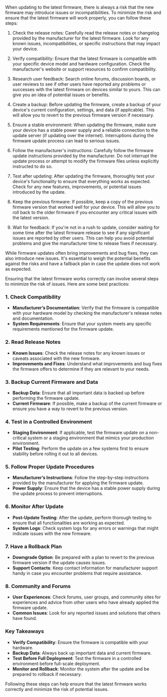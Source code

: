 When updating to the latest firmware, there is always a risk that the new firmware may introduce issues or incompatibilities. To minimize the risk and ensure that the latest firmware will work properly, you can follow these steps:

1. Check the release notes: Carefully read the release notes or changelog provided by the manufacturer for the latest firmware. Look for any known issues, incompatibilities, or specific instructions that may impact your device.

2. Verify compatibility: Ensure that the latest firmware is compatible with your specific device model and hardware configuration. Check the manufacturer's website or support resources to confirm compatibility.

3. Research user feedback: Search online forums, discussion boards, or user reviews to see if other users have reported any problems or successes with the latest firmware on devices similar to yours. This can give you an idea of potential issues or benefits.

4. Create a backup: Before updating the firmware, create a backup of your device's current configuration, settings, and data (if applicable). This will allow you to revert to the previous firmware version if necessary.

5. Ensure a stable environment: When updating the firmware, make sure your device has a stable power supply and a reliable connection to the update server (if updating over the internet). Interruptions during the firmware update process can lead to serious issues.

6. Follow the manufacturer's instructions: Carefully follow the firmware update instructions provided by the manufacturer. Do not interrupt the update process or attempt to modify the firmware files unless explicitly instructed to do so.

7. Test after updating: After updating the firmware, thoroughly test your device's functionality to ensure that everything works as expected. Check for any new features, improvements, or potential issues introduced by the update.

8. Keep the previous firmware: If possible, keep a copy of the previous firmware version that worked well for your device. This will allow you to roll back to the older firmware if you encounter any critical issues with the latest version.

9. Wait for feedback: If you're not in a rush to update, consider waiting for some time after the latest firmware release to see if any significant issues are reported by other users. This can help you avoid potential problems and give the manufacturer time to release fixes if necessary.

While firmware updates often bring improvements and bug fixes, they can also introduce new issues. It's essential to weigh the potential benefits against the risks and have a fallback plan in case the update does not work as expected.

Ensuring that the latest firmware works correctly can involve several steps to minimize the risk of issues. Here are some best practices:

### 1. **Check Compatibility**
- **Manufacturer’s Documentation**: Verify that the firmware is compatible with your hardware model by checking the manufacturer's release notes and documentation.
- **System Requirements**: Ensure that your system meets any specific requirements mentioned for the firmware update.

### 2. **Read Release Notes**
- **Known Issues**: Check the release notes for any known issues or caveats associated with the new firmware.
- **Improvements and Fixes**: Understand what improvements and bug fixes the firmware offers to determine if they are relevant to your needs.

### 3. **Backup Current Firmware and Data**
- **Backup Data**: Ensure that all important data is backed up before performing the firmware update.
- **Current Firmware**: If possible, make a backup of the current firmware or ensure you have a way to revert to the previous version.

### 4. **Test in a Controlled Environment**
- **Staging Environment**: If applicable, test the firmware update on a non-critical system or a staging environment that mimics your production environment.
- **Pilot Testing**: Perform the update on a few systems first to ensure stability before rolling it out to all devices.

### 5. **Follow Proper Update Procedures**
- **Manufacturer’s Instructions**: Follow the step-by-step instructions provided by the manufacturer for applying the firmware update.
- **Power Supply**: Ensure that the device has a stable power supply during the update process to prevent interruptions.

### 6. **Monitor After Update**
- **Post-Update Testing**: After the update, perform thorough testing to ensure that all functionalities are working as expected.
- **System Logs**: Check system logs for any errors or warnings that might indicate issues with the new firmware.

### 7. **Have a Rollback Plan**
- **Downgrade Option**: Be prepared with a plan to revert to the previous firmware version if the update causes issues.
- **Support Contacts**: Keep contact information for manufacturer support handy in case you encounter problems that require assistance.

### 8. **Community and Forums**
- **User Experiences**: Check forums, user groups, and community sites for experiences and advice from other users who have already applied the firmware update.
- **Common Issues**: Look for any reported issues and solutions that others have found.

### Key Takeaways
- **Verify Compatibility**: Ensure the firmware is compatible with your hardware.
- **Backup Data**: Always back up important data and current firmware.
- **Test Before Full Deployment**: Test the firmware in a controlled environment before full-scale deployment.
- **Monitor and Rollback**: Monitor the system after the update and be prepared to rollback if necessary.

Following these steps can help ensure that the latest firmware works correctly and minimize the risk of potential issues.
